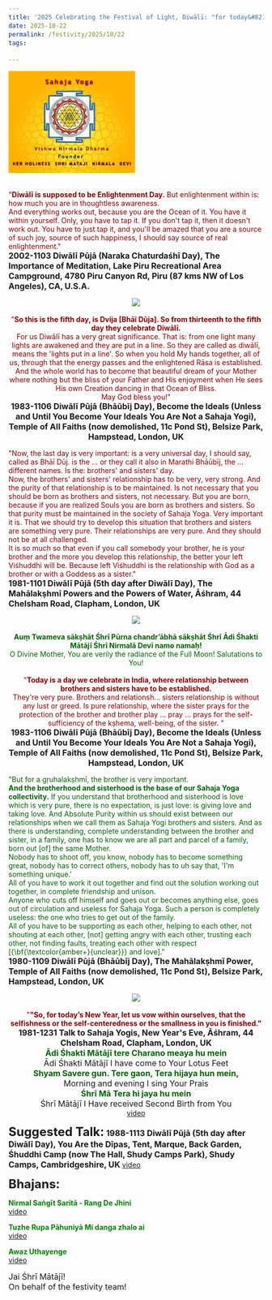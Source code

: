 ```yaml
---
title: '2025 Celebrating the Festival of Light, Diwālī: "for today&#8217;s New Year, let us vow within ourselves that the selfishness or the self-centeredness or the smallness in you is finished" '
date: 2025-10-22
permalink: /festivity/2025/10/22
tags:

---
```


<div style="text-align: left"><img src="/images/image1.png" width="250" /></div><br>

<p>
<font color="DarkRed">"<b>Diwālī is supposed to be Enlightenment Day.</b> But enlightenment within is: how much you are in thoughtless awareness.<br>
And everything works out, because you are the Ocean of it. You have it within yourself. Only, you have to tap it. If you don't tap it, then it doesn't work out. You have to just tap it, and you'll be amazed that you are a source of such joy, source of such happiness, I should say source of real enlightenment."</font><br>
<font size="+0"><b>2002-1103 Diwālī Pūjā (Naraka Chaturdaśhī Day), The Importance of Meditation, Lake Piru Recreational Area Campground, 4780 Piru Canyon Rd, Piru (87 kms NW of Los Angeles), CA, U.S.A.</b></font>
</p>

<div style="text-align: center"><img src="https://pub-1e517d8c73a64c9c82977d676b1fff72.r2.dev/FT0218.png" /></div>

<p style="text-align:center;">
<font color="DarkRed">"<b>So this is the fifth day, is Dvija [Bhāī Dūja]. So from thirteenth to the fifth day they celebrate Diwālī.</b><br> 
For us Diwālī has a very great significance. That is: from one light many lights are awakened and they are put in a line. So they are called as diwālī, means the 'lights put in a line'. So when you hold My hands together, all of us, through that the energy passes and the enlightened Rāsa is established. And the whole world has to become that beautiful dream of your Mother where nothing but the bliss of your Father and His enjoyment when He sees His own Creation dancing in that Ocean of Bliss.<br>
May God bless you!"</font><br>
<font size="+0"><b>1983-1106 Diwālī Pūjā (Bhāūbīj Day), Become the Ideals (Unless and Until You Become Your Ideals You Are Not a Sahaja Yogi), Temple of All Faiths (now demolished, 11c Pond St), Belsize Park, Hampstead, London, UK</b></font>
</p>

<p>
<font color="DarkRed">"Now, the last day is very important: is a very universal day, I should say, called as Bhāī Dūj. is the ... or they call it also in Marathi Bhāūbīj, the ... different names. Is the: brothers' and sisters' day.<br>
Now, the brothers' and sisters' relationship has to be very, very strong. And the purity of that relationship is to be maintained. Is not necessary that you should be born as brothers and sisters, not necessary. But you are born, because if you are realized Souls you are born as brothers and sisters. So that purity must be maintained in the society of Sahaja Yoga. Very important it is. That we should try to develop this situation that brothers and sisters are something very pure. Their relationships are very pure. And they should not be at all challenged.<br>
It is so much so that even if you call somebody your brother, he is your brother and the more you develop this relationship, the better your left Viśhuddhi will be. Because left Viśhuddhi is the relationship with God as a brother or with a Goddess as a sister."</font><br>
<font size="+0"><b>1981-1101 Diwālī Pūjā (5th day after Diwālī Day), The Mahālakṣhmī Powers and the Powers of Water, Āśhram, 44 Chelsham Road, Clapham, London, UK</b></font>
</p>

<div style="text-align: center"><img src="https://pub-1e517d8c73a64c9c82977d676b1fff72.r2.dev/FT0219.png" /></div>

<p style="text-align:center;">
<font color="DarkGreen"><b>Auṃ Twameva sākṣhāt Śhrī Pūrna chandr’ābhā sākṣhāt Śhrī Ādi Śhakti Mātājī Śhrī Nirmalā Devī namo namaḥ!</b><br>
O Divine Mother, You are verily the radiance of the Full Moon! Salutations to You!</font><br>
<br>
<font color="DarkRed">"<b>Today is a day we celebrate in India, where relationship between brothers and sisters have to be established.</b><br>
They're very pure. Brothers and relationsh... sisters relationship is without any lust or greed. Is pure relationship, where the sister prays for the protection of the brother and brother play ... pray ... prays for the self-sufficiency of the kṣhema, well-being, of the sister. "</font><br>
<font size="+0"><b>1983-1106 Diwālī Pūjā (Bhāūbīj Day), Become the Ideals (Unless and Until You Become Your Ideals You Are Not a Sahaja Yogi), Temple of All Faiths (now demolished, 11c Pond St), Belsize Park, Hampstead, London, UK</b></font>
</p>

<p>
<font color="DarkGreen">"But for a gṛuhalakṣhmī, the brother is very important.<br>
<b>And the brotherhood and sisterhood is the base of our Sahaja Yoga collectivity.</b> If you understand that brotherhood and sisterhood is love which is very pure, there is no expectation, is just love: is giving love and taking love. And Absolute Purity within us should exist between our relationships when we call them as Sahaja Yogi brothers and sisters. And as there is understanding, complete understanding between the brother and sister, in a family, one has to know we are all part and parcel of a family, born out [of] the same Mother.<br>
Nobody has to shoot off, you know, nobody has to become something great, nobody has to correct others, nobody has to uh say that, 'I'm something unique.'<br>
All of you have to work it out together and find out the solution working out together, in complete friendship and unison.<br>
Anyone who cuts off himself and goes out or becomes anything else, goes out of circulation and useless for Sahaja Yoga. Such a person is completely useless: the one who tries to get out of the family.<br>
All of you have to be supporting as each other, helping to each other, not shouting at each other, [not] getting angry with each other, trusting each other, not finding faults, treating each other with respect [{\bf{\textcolor{amber+}{unclear}}} and love]."</font><br>
<font size="+0"><b>1980-1109 Diwālī Pūjā (Bhāūbīj Day), The Mahālakṣhmī Power, Temple of All Faiths (now demolished, 11c Pond St), Belsize Park, Hampstead, London, UK</b></font>
</p>

<div style="text-align: center"><img src="https://pub-1e517d8c73a64c9c82977d676b1fff72.r2.dev/FT0220.png" /></div>

<p style=" text-align:center;">
<font color="DarkRed">"<b>"So, for today’s New Year, let us vow within ourselves, that the selfishness or the self-centeredness or the smallness in you is finished."</b></font><br>
<font size="+0"><b>1981-1231 Talk to Sahaja Yogis, New Year's Eve, Āśhram, 44 Chelsham Road, Clapham, London, UK</b></font><br>
<font color="DarkGreen"><font size="+0"><b>Ādi Śhakti Mātājī tere Charano meaya hu mein</b></font></font><br>
<font size="+0">Ādi Śhakti Mātājī I have come to Your Lotus Feet</font><br>
<font color="DarkGreen"><font size="+0"><b>Shyam Savere gun. Tere gaon,  Tera hijaya hun mein,</b></font></font><br>
<font size="+0">Morning and evening I sing Your Prais</font><br>
<font color="DarkGreen"><font size="+0"><b>Śhrī Mā Tera hi jaya hu mein</b></font></font><br>
<font size="+0">Śhrī Mātājī I Have received Second Birth from You</font><br>
<a href="https://youtu.be/L1wSDCxZKS0?list=PLC8554007A2C98EA0">video</a>
</p>

<font size="+2"><b>Suggested Talk:</b></font> 
<font size="+0"><b>1988-1113 Diwālī Pūjā (5th day after Diwālī Day), You Are the Dīpas, Tent, Marque, Back Garden, Śhuddhi Camp (now The Hall, Shudy Camps Park), Shudy Camps, Cambridgeshire, UK</b></font>
<a href="https://vimeo.com/573513651"> video</a><br>

<font size="+2"><b>Bhajans:</b></font>

<p>
<font color="green"><b>Nirmal Saṅgīt Saritā - Rang De Jhini</b></font><br>
<a href="https://youtu.be/zcAvt3cDa0Y">video</a> 
</p>

<p>
<font color="green"><b>Tuzhe Rupa Pāhuniyā Mi danga zhalo ai</b></font><br>
<a href="https://seven-teams.github.io/Videos_Links.html">video</a>
</p>

<p>
<font color="green"><b>Awaz Uthayenge</b></font><br>
<a href="https://youtu.be/Ttp3KyI2rew">video</a> 
</p>

<p>
<font size="+0">Jai Śhrī Mātājī!<br>
On behalf of the festivity team!</font>
</p>